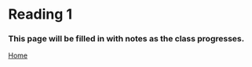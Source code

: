# Reading 1

### This page will be filled in with notes as the class progresses.

[Home](README.md)
